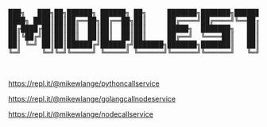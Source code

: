 <pre>
███╗   ███╗██╗██████╗ ██████╗ ██╗     ███████╗███████╗████████╗
████╗ ████║██║██╔══██╗██╔══██╗██║     ██╔════╝██╔════╝╚══██╔══╝
██╔████╔██║██║██║  ██║██║  ██║██║     █████╗  ███████╗   ██║   
██║╚██╔╝██║██║██║  ██║██║  ██║██║     ██╔══╝  ╚════██║   ██║   
██║ ╚═╝ ██║██║██████╔╝██████╔╝███████╗███████╗███████║   ██║   
╚═╝     ╚═╝╚═╝╚═════╝ ╚═════╝ ╚══════╝╚══════╝╚══════╝   ╚═╝   
                                                               
                                                               </pre>
https://repl.it/@mikewlange/pythoncallservice

https://repl.it/@mikewlange/golangcallnodeservice

https://repl.it/@mikewlange/nodecallservice
